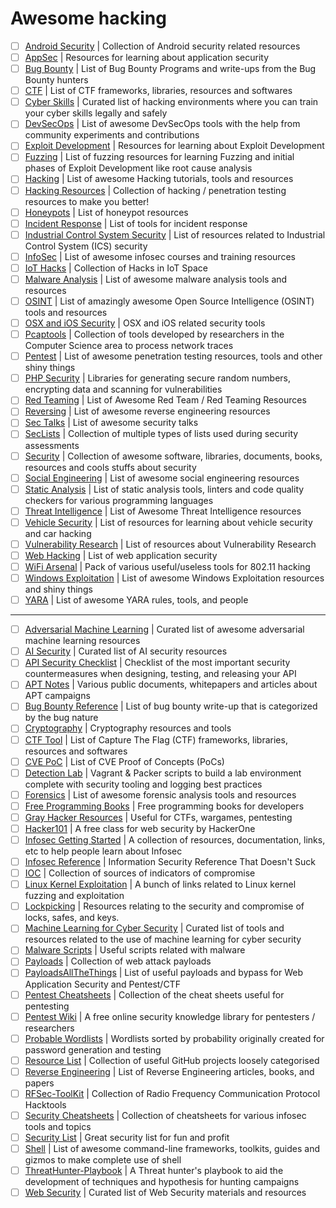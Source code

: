# Awesome hacking

- [ ] [Android Security](https://github.com/ashishb/android-security-awesome) | Collection of Android security related resources
- [ ] [AppSec](https://github.com/paragonie/awesome-appsec)								| Resources for learning about application security
- [ ] [Bug Bounty](https://github.com/djadmin/awesome-bug-bounty) 						| List of Bug Bounty Programs and write-ups from the Bug Bounty hunters
- [ ] [CTF](https://github.com/apsdehal/awesome-ctf) 										| List of CTF frameworks, libraries, resources and softwares
- [ ] [Cyber Skills](https://github.com/joe-shenouda/awesome-cyber-skills) | Curated list of hacking environments where you can train your cyber skills legally and safely
- [ ] [DevSecOps](https://github.com/devsecops/awesome-devsecops) 						| List of awesome DevSecOps tools with the help from community experiments and contributions
- [ ] [Exploit Development](https://github.com/FabioBaroni/awesome-exploit-development) 	| Resources for learning about Exploit Development
- [ ] [Fuzzing](https://github.com/secfigo/Awesome-Fuzzing) 								| List of fuzzing resources for learning Fuzzing and initial phases of Exploit Development like root cause analysis
- [ ] [Hacking](https://github.com/carpedm20/awesome-hacking) 						| List of awesome Hacking tutorials, tools and resources
- [ ] [Hacking Resources](https://github.com/vitalysim/Awesome-Hacking-Resources)          | Collection of hacking / penetration testing resources to make you better!
- [ ] [Honeypots](https://github.com/paralax/awesome-honeypots) 							| List of honeypot resources
- [ ] [Incident Response](https://github.com/meirwah/awesome-incident-response) 			| List of tools for incident response
- [ ] [Industrial Control System Security](https://github.com/hslatman/awesome-industrial-control-system-security)      | List of resources related to Industrial Control System (ICS) security
- [ ] [InfoSec](https://github.com/onlurking/awesome-infosec) 							| List of awesome infosec courses and training resources
- [ ] [IoT Hacks](https://github.com/nebgnahz/awesome-iot-hacks) 							| Collection of Hacks in IoT Space
- [ ] [Malware Analysis](https://github.com/rshipp/awesome-malware-analysis) 				| List of awesome malware analysis tools and resources
- [ ] [OSINT](https://github.com/jivoi/awesome-osint) 									 | List of amazingly awesome Open Source Intelligence (OSINT) tools and resources
- [ ] [OSX and iOS Security](https://github.com/ashishb/osx-and-ios-security-awesome) 	| OSX and iOS related security tools
- [ ] [Pcaptools](https://github.com/caesar0301/awesome-pcaptools) 						| Collection of tools developed by researchers in the Computer Science area to process network traces
- [ ] [Pentest](https://github.com/enaqx/awesome-pentest) 								| List of awesome penetration testing resources, tools and other shiny things
- [ ] [PHP Security](https://github.com/ziadoz/awesome-php#security) 						| Libraries for generating secure random numbers, encrypting data and scanning for vulnerabilities
- [ ] [Red Teaming](https://github.com/yeyintminthuhtut/Awesome-Red-Teaming) | List of Awesome Red Team / Red Teaming Resources
- [ ] [Reversing](https://github.com/fdivrp/awesome-reversing) 						| List of awesome reverse engineering resources
- [ ] [Sec Talks](https://github.com/PaulSec/awesome-sec-talks) 							| List of awesome security talks
- [ ] [SecLists](https://github.com/danielmiessler/SecLists) 								| Collection of multiple types of lists used during security assessments
- [ ] [Security](https://github.com/sbilly/awesome-security) 								| Collection of awesome software, libraries, documents, books, resources and cools stuffs about security
- [ ] [Social Engineering](https://github.com/v2-dev/awesome-social-engineering) | List of awesome social engineering resources
- [ ] [Static Analysis](https://github.com/mre/awesome-static-analysis) 					| List of static analysis tools, linters and code quality checkers for various programming languages
- [ ] [Threat Intelligence](https://github.com/hslatman/awesome-threat-intelligence) 		| List of Awesome Threat Intelligence resources
- [ ] [Vehicle Security](https://github.com/jaredthecoder/awesome-vehicle-security) 	| List of resources for learning about vehicle security and car hacking
- [ ] [Vulnerability Research](https://github.com/re-pronin/awesome-vulnerability-research) | List of resources about Vulnerability Research
- [ ] [Web Hacking](https://github.com/infoslack/awesome-web-hacking) 					| List of web application security
- [ ] [WiFi Arsenal](https://github.com/0x90/wifi-arsenal) 								| Pack of various useful/useless tools for 802.11 hacking
- [ ] [Windows Exploitation](https://github.com/enddo/awesome-windows-exploitation) 		| List of awesome Windows Exploitation resources and shiny things
- [ ] [YARA](https://github.com/InQuest/awesome-yara)                                     | List of awesome YARA rules, tools, and people

***

- [ ] [Adversarial Machine Learning](https://github.com/yenchenlin/awesome-adversarial-machine-learning) | Curated list of awesome adversarial machine learning resources
- [ ] [AI Security](https://github.com/RandomAdversary/Awesome-AI-Security) | Curated list of AI security resources
- [ ] [API Security Checklist](https://github.com/shieldfy/API-Security-Checklist) | Checklist of the most important security countermeasures when designing, testing, and releasing your API
- [ ] [APT Notes](https://github.com/kbandla/APTnotes) 									| Various public documents, whitepapers and articles about APT campaigns
- [ ] [Bug Bounty Reference](https://github.com/ngalongc/bug-bounty-reference) 			| List of bug bounty write-up that is categorized by the bug nature
- [ ] [Cryptography](https://github.com/sobolevn/awesome-cryptography) | Cryptography resources and tools
- [ ] [CTF Tool](https://github.com/SandySekharan/CTF-tool) 								| List of Capture The Flag (CTF) frameworks, libraries, resources and softwares
- [ ] [CVE PoC](https://github.com/qazbnm456/awesome-cve-poc) | List of CVE Proof of Concepts (PoCs)
- [ ] [Detection Lab](https://github.com/clong/DetectionLab)                              |  Vagrant & Packer scripts to build a lab environment complete with security tooling and logging best practices
- [ ] [Forensics](https://github.com/Cugu/awesome-forensics) 								| List of awesome forensic analysis tools and resources
- [ ] [Free Programming Books](https://github.com/EbookFoundation/free-programming-books) 			| Free programming books for developers
- [ ] [Gray Hacker Resources](https://github.com/bt3gl/My-Gray-Hacker-Resources) 			| Useful for CTFs, wargames, pentesting
- [ ] [Hacker101](https://github.com/Hacker0x01/hacker101) | A free class for web security by HackerOne
- [ ] [Infosec Getting Started](https://github.com/gradiuscypher/infosec_getting_started)					| A collection of resources, documentation, links, etc to help people learn about Infosec
- [ ] [Infosec Reference](https://github.com/rmusser01/Infosec_Reference) 				| Information Security Reference That Doesn't Suck
- [ ] [IOC](https://github.com/sroberts/awesome-iocs) 									| Collection of sources of indicators of compromise
- [ ] [Linux Kernel Exploitation](https://github.com/xairy/linux-kernel-exploitation) | A bunch of links related to Linux kernel fuzzing and exploitation
- [ ] [Lockpicking](https://github.com/meitar/awesome-lockpicking) | Resources relating to the security and compromise of locks, safes, and keys.
- [ ] [Machine Learning for Cyber Security](https://github.com/jivoi/awesome-ml-for-cybersecurity)   | Curated list of tools and resources related to the use of machine learning for cyber security
- [ ] [Malware Scripts](https://github.com/seifreed/malware-scripts) 						| Useful scripts related with malware
- [ ] [Payloads](https://github.com/foospidy/payloads)  | Collection of web attack payloads
- [ ] [PayloadsAllTheThings](https://github.com/swisskyrepo/PayloadsAllTheThings)   | List of useful payloads and bypass for Web Application Security and Pentest/CTF
- [ ] [Pentest Cheatsheets](https://github.com/coreb1t/awesome-pentest-cheat-sheets)		| Collection of the cheat sheets useful for pentesting
- [ ] [Pentest Wiki](https://github.com/nixawk/pentest-wiki) 								| A free online security knowledge library for pentesters / researchers
- [ ] [Probable Wordlists](https://github.com/berzerk0/Probable-Wordlists)  | Wordlists sorted by probability originally created for password generation and testing
- [ ] [Resource List](https://github.com/FuzzySecurity/Resource-List) 					| Collection of useful GitHub projects loosely categorised
- [ ] [Reverse Engineering](https://github.com/onethawt/reverseengineering-reading-list)   | List of Reverse Engineering articles, books, and papers
- [ ] [RFSec-ToolKit](https://github.com/cn0xroot/RFSec-ToolKit)  | Collection of Radio Frequency Communication Protocol Hacktools
- [ ] [Security Cheatsheets](https://github.com/andrewjkerr/security-cheatsheets) 		| Collection of cheatsheets for various infosec tools and topics
- [ ] [Security List](https://github.com/zbetcheckin/Security_list)						 | Great security list for fun and profit
- [ ] [Shell](https://github.com/alebcay/awesome-shell) 									| List of awesome command-line frameworks, toolkits, guides and gizmos to make complete use of shell
- [ ] [ThreatHunter-Playbook](https://github.com/Cyb3rWard0g/ThreatHunter-Playbook) | A Threat hunter's playbook to aid the development of techniques and hypothesis for hunting campaigns
- [ ] [Web Security](https://github.com/qazbnm456/awesome-web-security) | Curated list of Web Security materials and resources
